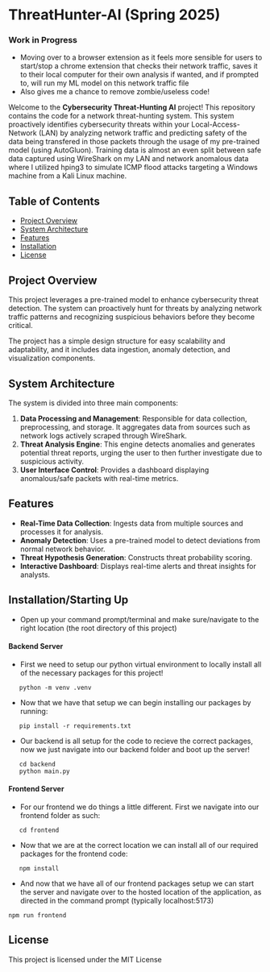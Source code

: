 # ThreatHunter-AI (Spring 2025)

### Work in Progress
- Moving over to a browser extension as it feels more sensible for users to start/stop a chrome extension that checks their network traffic, saves it to their local computer for their own analysis if wanted, and if prompted to, will run my ML model on this network traffic file
- Also gives me a chance to remove zombie/useless code!

Welcome to the **Cybersecurity Threat-Hunting AI** project! This repository contains the code for a network threat-hunting system. This system proactively identifies cybersecurity threats within your Local-Access-Network (LAN) by analyzing network traffic and predicting safety of the data being transfered in those packets through the usage of my pre-trained model (using AutoGluon). Training data is almost an even split between safe data captured using WireShark on my LAN and network anomalous data where I utilized hping3 to simulate ICMP flood attacks targeting a Windows machine from a Kali Linux machine.

## Table of Contents

- [Project Overview](#project-overview)
- [System Architecture](#system-architecture)
- [Features](#features)
- [Installation](#Installation)
- [License](#license)

## Project Overview

This project leverages a pre-trained model to enhance cybersecurity threat detection. The system can proactively hunt for threats by analyzing network traffic patterns and recognizing suspicious behaviors before they become critical. 

The project has a simple design structure for easy scalability and adaptability, and it includes data ingestion, anomaly detection, and visualization components.

## System Architecture

The system is divided into three main components:

1. **Data Processing and Management**: Responsible for data collection, preprocessing, and storage. It aggregates data from sources such as network logs actively scraped through WireShark.
2. **Threat Analysis Engine**: This engine detects anomalies and generates potential threat reports, urging the user to then further investigate due to suspicious activity.
3. **User Interface Control**: Provides a dashboard displaying anomalous/safe packets with real-time metrics.

## Features

- **Real-Time Data Collection**: Ingests data from multiple sources and processes it for analysis.
- **Anomaly Detection**: Uses a pre-trained model to detect deviations from normal network behavior.
- **Threat Hypothesis Generation**: Constructs threat probability scoring.
- **Interactive Dashboard**: Displays real-time alerts and threat insights for analysts.

## Installation/Starting Up

- Open up your command prompt/terminal and make sure/navigate to the right location (the root directory of this project)


#### Backend Server
- First we need to setup our python virtual environment to locally install all of the necessary packages for this project!
``` 
   python -m venv .venv 
```

- Now that we have that setup we can begin installing our packages by running:
``` 
   pip install -r requirements.txt 
```

- Our backend is all setup for the code to recieve the correct packages, now we just navigate into our backend folder and boot up the server!
```
   cd backend
   python main.py 
```

#### Frontend Server
- For our frontend we do things a little different. First we navigate into our frontend folder as such:
``` 
   cd frontend 
```

- Now that we are at the correct location we can install all of our required packages for the frontend code:
```
   npm install
```

- And now that we have all of our frontend packages setup we can start the server and navigate over to the hosted location of the application, as directed in the command prompt (typically localhost:5173)
```
npm run frontend
```

## License

This project is licensed under the MIT License 

